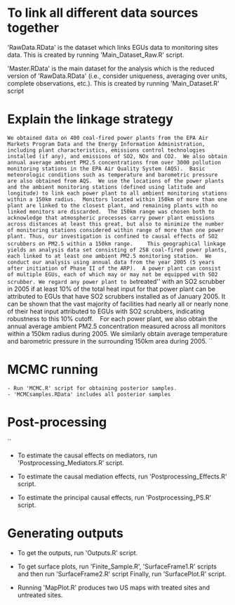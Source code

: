 # To link all different data sources together

'RawData.RData' is the dataset which links EGUs data to monitoring sites data. 
	This is created by running 'Main_Dataset_Raw.R' script.
    
'Master.RData' is the main dataset for the analysis which is the reduced version of 'RawData.RData' (i.e., consider uniqueness, averaging over units, complete observations, etc.).
	This is created by running 'Main_Dataset.R' script

# Explain the linkage strategy
``
We obtained data on 400 coal-fired power plants from the EPA Air Markets Program Data and the Energy Information Administration, including plant characteristics, emissions control technologies installed (if any), and emissions of SO2, NOx and CO2.  We also obtain annual average ambient PM2.5 concentrations from over 3000 pollution monitoring stations in the EPA Air Quality System (AQS).  Basic meteorologic conditions such as temperature and barometric pressure are also obtained from AQS.  We use the locations of the power plants and the ambient monitoring stations (defined using latitude and longitude) to link each power plant to all ambient monitoring stations within a 150km radius.  Monitors located within 150km of more than one plant are linked to the closest plant, and remaining plants with no linked monitors are discarded.  The 150km range was chosen both to acknowledge that atmospheric processes carry power plant emissions across distances at least this great, but also to minimize the number of monitoring stations considered within range of more than one power plant. Thus, our investigation is confined to causal effects of SO2 scrubbers on PM2.5 within a 150km range.    
``
``
This geographical linkage yields an analysis data set consisting of 258 coal-fired power plants, each linked to at least one ambient PM2.5 monitoring station.  We conduct our analysis using annual data from the year 2005 (5 years after initiation of Phase II of the ARP).  A power plant can consist of multiple EGUs, each of which may or may not be equipped with SO2 scrubber. We regard any power plant to be ``treated'' with an SO2 scrubber in 2005 if at least 10% of the total heat input for that power plant can be attributed to EGUs that have SO2 scrubbers installed as of January 2005. It can be shown that the vast majority of facilities had nearly all or nearly none of their heat input attributed to EGUs with SO2 scrubbers, indicating robustness to this 10% cutoff.
``
``
For each power plant, we also obtain the annual average ambient PM2.5 concentration measured across all monitors within a 150km radius during 2005.  We similarly obtain average temperature and barometric pressure in the surrounding 150km area during 2005. 
``
# MCMC running

    - Run 'MCMC.R' script for obtaining posterior samples.
    - 'MCMCsamples.RData' includes all posterior samples

# Post-processing
``
   - To estimate the causal effects on mediators, run 'Postprocessing_Mediators.R' script.

   - To estimate the causal mediation effects, run 'Postprocessing_Effects.R' script.

   - To estimate the principal causal effects, run 'Postprocessing_PS.R' script.


# Generating outputs

   - To get the outputs, run 'Outputs.R' script.

   - To get surface plots, run 'Finite_Sample.R', 'SurfaceFrame1.R' scripts and then run 'SurfaceFrame2.R' script
      Finally, run 'SurfacePlot.R' script.

   - Running 'MapPlot.R' produces two US maps with treated sites and untreated sites.
